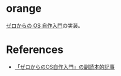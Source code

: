 # orange
[ゼロからの OS 自作入門](https://www.amazon.co.jp/dp/4839975868)の実装｡

# References
- [「ゼロからのOS自作入門」の副読本的記事](https://zenn.dev/karaage0703/articles/1bdb8930182c6c)

